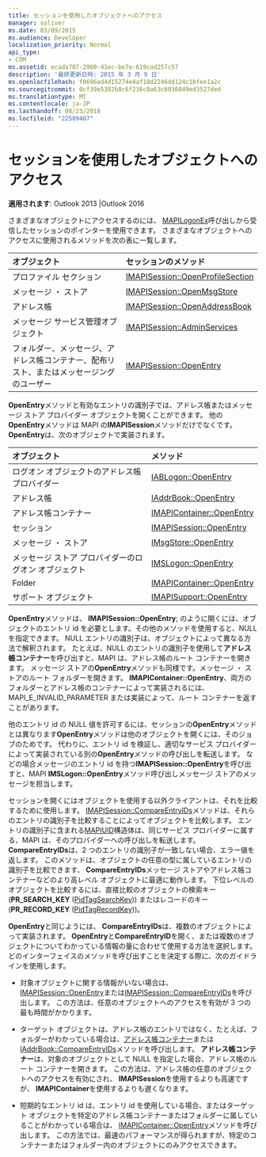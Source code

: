 ```yaml
---
title: セッションを使用したオブジェクトへのアクセス
manager: soliver
ms.date: 03/09/2015
ms.audience: Developer
localization_priority: Normal
api_type:
- COM
ms.assetid: ecada707-2960-41ec-be7e-619cad257c57
description: '最終更新日時: 2015 年 3 月 9 日'
ms.openlocfilehash: f0696ad4d15274e4af18d2246dd124c1bfee1a2c
ms.sourcegitcommit: 0cf39e5382b8c6f236c8a63c6036849ed3527ded
ms.translationtype: MT
ms.contentlocale: ja-JP
ms.lasthandoff: 08/23/2018
ms.locfileid: "22589407"
---
```

# <a name="accessing-objects-by-using-the-session"></a>セッションを使用したオブジェクトへのアクセス

  
  
**適用されます**: Outlook 2013 |Outlook 2016 
  
さまざまなオブジェクトにアクセスするのには、 [MAPILogonEx](mapilogonex.md)呼び出しから受信したセッションのポインターを使用できます。 さまざまなオブジェクトへのアクセスに使用されるメソッドを次の表に一覧します。 
  
|**オブジェクト**|**セッションのメソッド**|
|:-----|:-----|
|プロファイル セクション  <br/> |[IMAPISession::OpenProfileSection](imapisession-openprofilesection.md) <br/> |
|メッセージ ・ ストア  <br/> |[IMAPISession::OpenMsgStore](imapisession-openmsgstore.md) <br/> |
|アドレス帳  <br/> |[IMAPISession::OpenAddressBook](imapisession-openaddressbook.md) <br/> |
|メッセージ サービス管理オブジェクト  <br/> |[IMAPISession::AdminServices](imapisession-adminservices.md) <br/> |
|フォルダー、メッセージ、アドレス帳コンテナー、配布リスト、またはメッセージングのユーザー  <br/> |[IMAPISession::OpenEntry](imapisession-openentry.md) <br/> |
   
**OpenEntry**メソッドと有効なエントリの識別子では、アドレス帳またはメッセージ ストア プロバイダー オブジェクトを開くことができます。 他の**OpenEntry**メソッドは MAPI の**IMAPISession**メソッドだけでなくです。 **OpenEntry**は、次のオブジェクトで実装されます。 
  
|**オブジェクト**|**メソッド**|
|:-----|:-----|
|ログオン オブジェクトのアドレス帳プロバイダー  <br/> |[IABLogon::OpenEntry](iablogon-openentry.md) <br/> |
|アドレス帳  <br/> |[IAddrBook::OpenEntry](iaddrbook-openentry.md) <br/> |
|アドレス帳コンテナー  <br/> |[IMAPIContainer::OpenEntry](imapicontainer-openentry.md) <br/> |
|セッション  <br/> |[IMAPISession::OpenEntry](imapisession-openentry.md) <br/> |
|メッセージ ・ ストア  <br/> |[IMsgStore::OpenEntry](imsgstore-openentry.md) <br/> |
|メッセージ ストア プロバイダーのログオン オブジェクト  <br/> |[IMSLogon::OpenEntry](imslogon-openentry.md) <br/> |
|Folder  <br/> |[IMAPIContainer::OpenEntry](imapicontainer-openentry.md) <br/> |
|サポート オブジェクト  <br/> |[IMAPISupport::OpenEntry](imapisupport-openentry.md) <br/> |
   
**OpenEntry**メソッドは、 **IMAPISession::OpenEntry**; のように開くには、オブジェクトのエントリ id を必要とします。その他のメソッドを使用すると、NULL を指定できます。 NULL エントリの識別子は、オブジェクトによって異なる方法で解釈されます。 たとえば、NULL のエントリの識別子を使用して**アドレス帳コンテナー**を呼び出すと、MAPI は、アドレス帳のルート コンテナーを開きます。 メッセージ ストアの**OpenEntry**メソッドも同様です。メッセージ ・ ストアのルート フォルダーを開きます。 **IMAPIContainer::OpenEntry**、両方のフォルダーとアドレス帳のコンテナーによって実装されるには、MAPI_E_INVALID_PARAMETER または実装によって、ルート コンテナーを返すことがあります。 
  
他のエントリ id の NULL 値を許可するには、セッションの**OpenEntry**メソッドとは異なります**OpenEntry**メソッドは他のオブジェクトを開くには、そのジョブのためです。 代わりに、エントリ id を検証し、適切なサービス プロバイダーによって実装されている別の**OpenEntry**メソッドの呼び出しを転送します。 などの場合メッセージのエントリ id を持つ**IMAPISession::OpenEntry**を呼び出すと、MAPI **IMSLogon::OpenEntry**メソッド呼び出しメッセージ ストアのメッセージを担当します。 
  
セッションを開くにはオブジェクトを使用する以外クライアントは、それを比較するために使用します。 [IMAPISession::CompareEntryIDs](imapisession-compareentryids.md)メソッドは、それらのエントリの識別子を比較することによってオブジェクトを比較します。 エントリの識別子に含まれる[MAPIUID](mapiuid.md)構造体は、同じサービス プロバイダーに属する、MAPI は、そのプロバイダーへの呼び出しを転送します。 **CompareEntryIDs**は、2 つのエントリの識別子が一致しない場合、エラー値を返します。 このメソッドは、オブジェクトの任意の型に属しているエントリの識別子を比較できます、 **CompareEntryIDs**メッセージ ストアやアドレス帳コンテナーなどのより高レベル オブジェクトに最適に動作します。 下位レベルのオブジェクトを比較するには、直接比較のオブジェクトの検索キー (**PR_SEARCH_KEY** ([PidTagSearchKey](pidtagsearchkey-canonical-property.md))) またはレコードのキー (**PR_RECORD_KEY** ([PidTagRecordKey](pidtagrecordkey-canonical-property.md)))。 
  
**OpenEntry**と同じようには、 **CompareEntryIDs**は、複数のオブジェクトによって実装されます。 **OpenEntry**と**CompareEntryID**を開く、または複数のオブジェクトについてわかっている情報の量に合わせて使用する方法を選択します。 どのインターフェイスのメソッドを呼び出すことを決定する際に、次のガイドラインを使用します。 
  
- 対象オブジェクトに関する情報がいない場合は、 [IMAPISession::OpenEntry](imapisession-openentry.md)または[IMAPISession::CompareEntryIDs](imapisession-compareentryids.md)を呼び出します。 この方法は、任意のオブジェクトへのアクセスを有効が 3 つの最も時間がかかります。
    
- ターゲット オブジェクトは、アドレス帳のエントリではなく、たとえば、フォルダーがわかっている場合は、[アドレス帳コンテナー](iaddrbook-openentry.md)または[IAddrBook::CompareEntryIDs](iaddrbook-compareentryids.md)メソッドを呼び出します。 **アドレス帳コンテナー**は、対象のオブジェクトとして NULL を指定した場合、アドレス帳のルート コンテナーを開きます。 この方法は、アドレス帳の任意のオブジェクトへのアクセスを有効にされ、 **IMAPISession**を使用するよりも高速ですが、 **IMAPIContainer**を使用するよりも遅くなります。
    
- 短期的なエントリ id は、エントリ id を使用している場合、またはターゲット オブジェクトを特定のアドレス帳コンテナーまたはフォルダーに属していることがわかっている場合は、 [IMAPIContainer::OpenEntry](imapicontainer-openentry.md)メソッドを呼び出します。 この方法では、最速のパフォーマンスが得られますが、特定のコンテナーまたはフォルダー内のオブジェクトにのみアクセスできます。 
    


